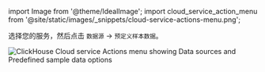 import Image from '@theme/IdealImage';
import cloud_service_action_menu from '@site/static/images/_snippets/cloud-service-actions-menu.png';

选择您的服务，然后点击 `数据源` -> `预定义样本数据`。

<Image size="md" img={cloud_service_action_menu} alt="ClickHouse Cloud service Actions menu showing Data sources and Predefined sample data options" border />
